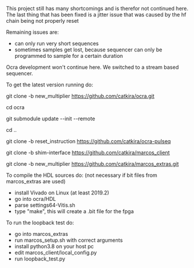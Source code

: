 This project still has many shortcomings and is therefor not continued here.
The last thing that has been fixed is a jitter issue that was caused by the hf chain being not properly reset

Remaining issues are:
- can only run very short sequences
- sometimes samples get lost, because sequencer can only be programmed to sample for a certain duration

Ocra development won't continue here. We switched to a stream based sequencer.

To get the latest version running do:

git clone -b new_multiplier https://github.com/catkira/ocra.git

cd ocra

git submodule update --init --remote

cd ..

git clone -b reset_instruction https://github.com/catkira/ocra-pulseq

git clone -b shim-interface https://github.com/catkira/marcos_client

git clone -b new_multiplier https://github.com/catkira/marcos_extras.git


To compile the HDL sources do: (not necessary if bit files from marcos_extras are used)
- install Vivado on Linux (at least 2019.2)
- go into ocra/HDL
- parse settings64-Vitis.sh
- type "make", this will create a .bit file for the fpga

To run the loopback test do:
- go into marcos_extras
- run marcos_setup.sh with correct arguments
- install python3.8 on your host pc
- edit marcos_client/local_config.py 
- run loopback_test.py
